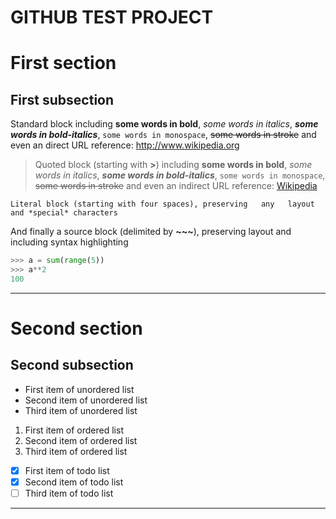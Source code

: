# GITHUB TEST PROJECT

<!-- First comment -->

First section
=============

First subsection
----------------

Standard block including **some words in bold**, *some words in italics*, _**some words in bold-italics**_, `some words in monospace`, ~~some words in stroke~~ and even an direct URL reference: http://www.wikipedia.org

> Quoted block (starting with **>**) including **some words in bold**, *some words in italics*, _**some words in bold-italics**_, `some words in monospace`, ~~some words in stroke~~ and even an indirect URL reference: [Wikipedia](http://www.wikipedia.org)

    Literal block (starting with four spaces), preserving   any   layout and *special* characters

And finally a source block (delimited by **\~\~\~**), preserving layout and including syntax highlighting

~~~python
>>> a = sum(range(5))
>>> a**2
100
~~~
----
# Second section

## Second subsection

* First item of unordered list
* Second item of unordered list
* Third item of unordered list

1. First item of ordered list
1. Second item of ordered list
1. Third item of ordered list

- [x] First item of todo list
- [x] Second item of todo list
- [ ] Third item of todo list

----
